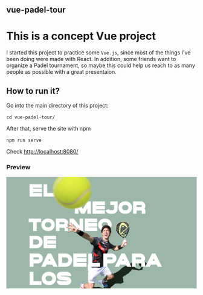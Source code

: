 ## vue-padel-tour
# This is a concept Vue project

I started this project to practice some `Vue.js`, since most of the things I've been doing were made with React. 
In addition, some friends want to organize a Padel tournament, so maybe this could help us reach to as many people as possible with a great presentaion.

## How to run it?
Go into the main directory of this project:
```
cd vue-padel-tour/
```

After that, serve the site with npm

```
npm run serve
```

Check [http://localhost:8080/](http://localhost:8080/)


### Preview
![](preview-concept.png)


